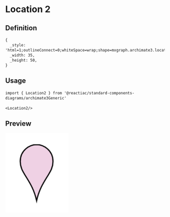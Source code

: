 # Location 2

## Definition

```
{
  _style: 'html=1;outlineConnect=0;whiteSpace=wrap;shape=mxgraph.archimate3.locationIcon;fillColor=#efd1e4;aspect=fixed;',
  _width: 35,
  _height: 50,
}
```

## Usage

```
import { Location2 } from '@reactiac/standard-components-diagrams/archimate3Generic'

<Location2/>
```

## Preview

<img src="./location-2.png" width="200"/>
